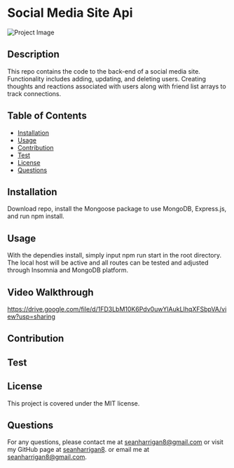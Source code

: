 
# Social Media Site Api

![Project Image]()

## Description

This repo contains the code to the back-end of a social media site. Functionality includes adding, updating, and deleting users. Creating thoughts and reactions associated with users along with friend list arrays to track connections. 

## Table of Contents

* [Installation](#installation)
* [Usage](#usage)
* [Contribution](#contribution)
* [Test](#test)
* [License](#license)
* [Questions](#questions)

## Installation

Download repo, install the Mongoose package to use MongoDB, Express.js, and run npm install.

## Usage

With the dependies install, simply input npm run start in the root directory. The local host will be active and all routes can be tested and adjusted through Insomnia and MongoDB platform.

## Video Walkthrough

https://drive.google.com/file/d/1FD3LbM10K6Pdv0uwYlAukLIhqXFSbpVA/view?usp=sharing


## Contribution



## Test



## License
This project is covered under the MIT license.

## Questions
For any questions, please contact me at seanharrigan8@gmail.com or visit my GitHub page at [seanharrigan8](https://github.com/seanharrigan8).
or email me at seanharrigan8@gmail.com.
